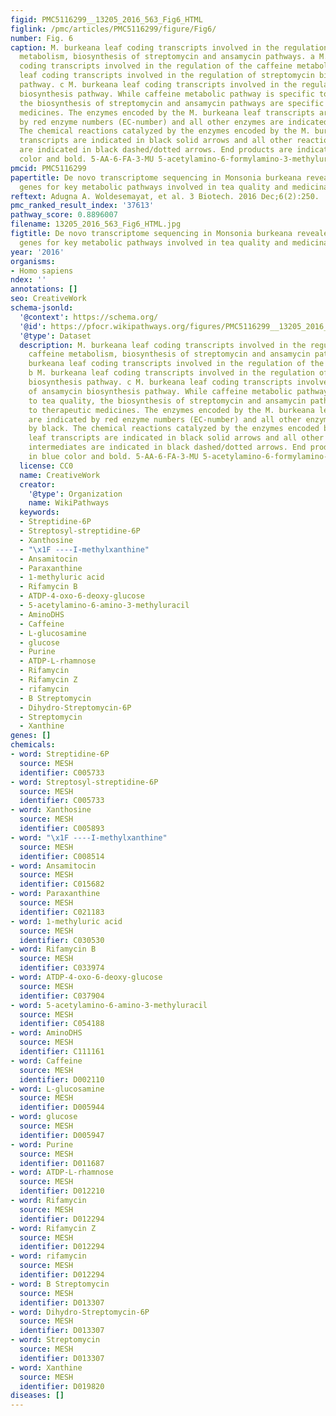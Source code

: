 ```yaml
---
figid: PMC5116299__13205_2016_563_Fig6_HTML
figlink: /pmc/articles/PMC5116299/figure/Fig6/
number: Fig. 6
caption: M. burkeana leaf coding transcripts involved in the regulation of the caffeine
  metabolism, biosynthesis of streptomycin and ansamycin pathways. a M. burkeana leaf
  coding transcripts involved in the regulation of the caffeine metabolism. b M. burkeana
  leaf coding transcripts involved in the regulation of streptomycin biosynthesis
  pathway. c M. burkeana leaf coding transcripts involved in the regulation of ansamycin
  biosynthesis pathway. While caffeine metabolic pathway is specific to tea quality,
  the biosynthesis of streptomycin and ansamycin pathways are specific to therapeutic
  medicines. The enzymes encoded by the M. burkeana leaf transcripts are indicated
  by red enzyme numbers (EC-number) and all other enzymes are indicated by black.
  The chemical reactions catalyzed by the enzymes encoded by the M. burkeana leaf
  transcripts are indicated in black solid arrows and all other reactions and intermediates
  are indicated in black dashed/dotted arrows. End products are indicated in blue
  color and bold. 5-AA-6-FA-3-MU 5-acetylamino-6-formylamino-3-methyluracil
pmcid: PMC5116299
papertitle: De novo transcriptome sequencing in Monsonia burkeana revealed putative
  genes for key metabolic pathways involved in tea quality and medicinal value.
reftext: Adugna A. Woldesemayat, et al. 3 Biotech. 2016 Dec;6(2):250.
pmc_ranked_result_index: '37613'
pathway_score: 0.8896007
filename: 13205_2016_563_Fig6_HTML.jpg
figtitle: De novo transcriptome sequencing in Monsonia burkeana revealed putative
  genes for key metabolic pathways involved in tea quality and medicinal value
year: '2016'
organisms:
- Homo sapiens
ndex: ''
annotations: []
seo: CreativeWork
schema-jsonld:
  '@context': https://schema.org/
  '@id': https://pfocr.wikipathways.org/figures/PMC5116299__13205_2016_563_Fig6_HTML.html
  '@type': Dataset
  description: M. burkeana leaf coding transcripts involved in the regulation of the
    caffeine metabolism, biosynthesis of streptomycin and ansamycin pathways. a M.
    burkeana leaf coding transcripts involved in the regulation of the caffeine metabolism.
    b M. burkeana leaf coding transcripts involved in the regulation of streptomycin
    biosynthesis pathway. c M. burkeana leaf coding transcripts involved in the regulation
    of ansamycin biosynthesis pathway. While caffeine metabolic pathway is specific
    to tea quality, the biosynthesis of streptomycin and ansamycin pathways are specific
    to therapeutic medicines. The enzymes encoded by the M. burkeana leaf transcripts
    are indicated by red enzyme numbers (EC-number) and all other enzymes are indicated
    by black. The chemical reactions catalyzed by the enzymes encoded by the M. burkeana
    leaf transcripts are indicated in black solid arrows and all other reactions and
    intermediates are indicated in black dashed/dotted arrows. End products are indicated
    in blue color and bold. 5-AA-6-FA-3-MU 5-acetylamino-6-formylamino-3-methyluracil
  license: CC0
  name: CreativeWork
  creator:
    '@type': Organization
    name: WikiPathways
  keywords:
  - Streptidine-6P
  - Streptosyl-streptidine-6P
  - Xanthosine
  - "\x1F ----I-methylxanthine"
  - Ansamitocin
  - Paraxanthine
  - 1-methyluric acid
  - Rifamycin B
  - ATDP-4-oxo-6-deoxy-glucose
  - 5-acetylamino-6-amino-3-methyluracil
  - AminoDHS
  - Caffeine
  - L-glucosamine
  - glucose
  - Purine
  - ATDP-L-rhamnose
  - Rifamycin
  - Rifamycin Z
  - rifamycin
  - B Streptomycin
  - Dihydro-Streptomycin-6P
  - Streptomycin
  - Xanthine
genes: []
chemicals:
- word: Streptidine-6P
  source: MESH
  identifier: C005733
- word: Streptosyl-streptidine-6P
  source: MESH
  identifier: C005733
- word: Xanthosine
  source: MESH
  identifier: C005893
- word: "\x1F ----I-methylxanthine"
  source: MESH
  identifier: C008514
- word: Ansamitocin
  source: MESH
  identifier: C015682
- word: Paraxanthine
  source: MESH
  identifier: C021183
- word: 1-methyluric acid
  source: MESH
  identifier: C030530
- word: Rifamycin B
  source: MESH
  identifier: C033974
- word: ATDP-4-oxo-6-deoxy-glucose
  source: MESH
  identifier: C037904
- word: 5-acetylamino-6-amino-3-methyluracil
  source: MESH
  identifier: C054188
- word: AminoDHS
  source: MESH
  identifier: C111161
- word: Caffeine
  source: MESH
  identifier: D002110
- word: L-glucosamine
  source: MESH
  identifier: D005944
- word: glucose
  source: MESH
  identifier: D005947
- word: Purine
  source: MESH
  identifier: D011687
- word: ATDP-L-rhamnose
  source: MESH
  identifier: D012210
- word: Rifamycin
  source: MESH
  identifier: D012294
- word: Rifamycin Z
  source: MESH
  identifier: D012294
- word: rifamycin
  source: MESH
  identifier: D012294
- word: B Streptomycin
  source: MESH
  identifier: D013307
- word: Dihydro-Streptomycin-6P
  source: MESH
  identifier: D013307
- word: Streptomycin
  source: MESH
  identifier: D013307
- word: Xanthine
  source: MESH
  identifier: D019820
diseases: []
---
```

